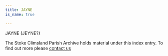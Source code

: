 ```yaml
---
title: JAYNE
is_name: true

---
```


JAYNE (JEYNE?)


The Stoke Climsland Parish Archive holds material under this index entry. To find out more please [contact us](/contact/)
